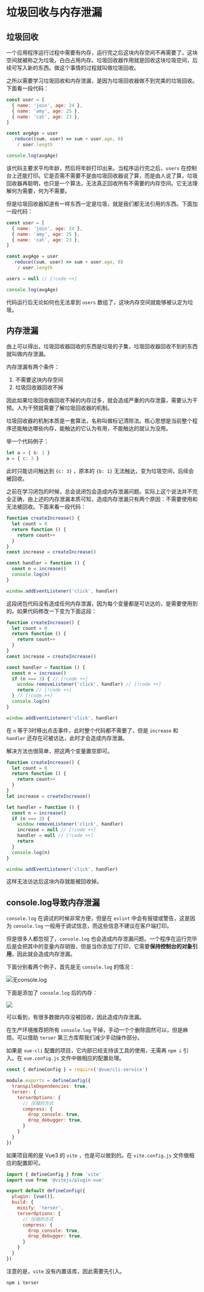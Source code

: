 # 垃圾回收与内存泄漏

## 垃圾回收

一个应用程序运行过程中需要有内存，运行完之后这块内存空间不再需要了，这块空间就被称之为垃圾，白白占用内存。垃圾回收器作用就是回收这块垃圾空间，后续可写入新的东西。做这个事情的过程就叫做垃圾回收。

之所以需要学习垃圾回收和内存泄漏，是因为垃圾回收器做不到完美的垃圾回收。下面看一段代码：

```js
const user = [
  { name: 'join', age: 24 },
  { name: 'amy', age: 25 },
  { name: 'cat', age: 23 },
]

const avgAge = user
  .reduce((sum, user) => sum + user.age, 0)
	/ user.length

console.log(avgAge)
```

该代码主要求平均年龄，然后将年龄打印出来。当程序运行完之后，`users` 在控制台上还能打印。它是否需不需要不是由垃圾回收器说了算，而是由人说了算，垃圾回收器再聪明，也只是一个算法，无法真正回收所有不需要的内存空间。它无法理解何为需要，何为不需要。

但是垃圾回收器知道有一样东西一定是垃圾，就是我们都无法引用的东西。下面加一段代码：

```js
const user = [
  { name: 'join', age: 24 },
  { name: 'amy', age: 25 },
  { name: 'cat', age: 23 },
]

const avgAge = user
  .reduce((sum, user) => sum + user.age, 0)
	/ user.length

users = null // [!code ++]

console.log(avgAge)
```

代码运行后无论如何也无法拿到 `users` 数组了，这块内存空间就能够被认定为垃圾。

## 内存泄漏

由上可以得出，垃圾回收器回收的东西是垃圾的子集，垃圾回收器回收不到的东西就叫做内存泄漏。

内存泄漏有两个条件：

1. 不需要这块内存空间
2. 垃圾回收器回收不掉

因此如果垃圾回收器回收不掉的内存过多，就会造成严重的内存泄露，需要认为干预。人为干预就需要了解垃圾回收器的机制。

垃圾回收器的机制本质是一套算法，名称叫做标记清除法。核心思想是当前整个程序还能触达哪些内存，能触达的它认为有用，不能触达的就认为没用。

举一个代码例子：

```js
let a = { b: 1 }
a = { c: 3 }
```

此时只能访问触达到 `{c: 3}` ，原本的 `{b: 1}` 无法触达，变为垃圾空间，后续会被回收。

之前在学习闭包的时候，总会说闭包会造成内存泄漏问题。实际上这个说法并不完全正确，由上述的内存泄漏本质可知，造成内存泄漏只有两个原因：不需要使用和无法被回收。下面来看一段代码：

```js
function createIncrease() {
  let count = 0
  return function () {
    return count++
  }
}
const increase = createIncrease()

const handler = function () {
  const n = increase()
  console.log(n)
}

window.addEventListener('click', handler)
```

这段闭包代码没有造成任何内存泄漏，因为每个变量都是可访达的，是需要使用到的。如果代码修改一下变为下面这段：

```js
function createIncrease() {
  let count = 0
  return function () {
    return count++
  }
}
const increase = createIncrease()

const handler = function () {
  const n = increase()
  if (n === 3) { // [!code ++]
    window.removeListener('click', handler) // [!code ++]
    return // [!code ++]
  } // [!code ++]
  console.log(n)
}

window.addEventListener('click', handler)
```

在 `n` 等于3时移出点击事件，此时整个代码都不需要了，但是 `increase` 和 `handler` 还存在可被访达，此时才会造成内存泄漏。

解决方法也很简单，把这两个变量置空即可。

```js
function createIncrease() {
  let count = 0
  return function () {
    return count++
  }
}
let increase = createIncrease()

let handler = function () {
  const n = increase()
  if (n === 3) {
    window.removeListener('click', handler)
    increase = null // [!code ++]
    handler = null // [!code ++]
    return
  }
  console.log(n)
}

window.addEventListener('click', handler)
```

这样无法访达后这块内存就能被回收掉。

## console.log导致内存泄漏

`console.log` 在调试的时候非常方便，但是在 `eslint` 中会有报错或警告，这是因为 `console.log` 一般用于调试信息，而这些信息不建议在客户端打印。

但是很多人都忽视了，`console.log` 也会造成内存泄漏问题。一个程序在运行完毕后是会把其中的变量内存销毁，但是当你添加了打印，它需要**保持控制台的对象引用**，因此就会造成内存泄漏。

下面分别看两个例子，首先是无 `console.log` 的情况：

![无console.log](https://pic.imgdb.cn/item/65f85a679f345e8d033e6128.png)

下面是添加了 `console.log` 后的内存：

![](https://pic.imgdb.cn/item/65f85b5d9f345e8d0344da8a.png)

可以看到，有很多数据内存没被回收，因此造成内存泄漏。

在生产环境推荐把所有 `console.log` 干掉，手动一个个删除固然可以，但是麻烦。可以借助 `terser` 第三方库帮我们减少手动操作部分。

如果是 `vue-cli` 配置的项目，它内部已经支持该工具的使用，无需再 `npm i` 引入。在 `vue.config.js` 文件中做相应的配置处理。

```js
const { defineConfig } = require('@vue/cli-service')

module.exports = defineConfig({
  transpileDependencies: true,
  terser: {
    terserOptions: {
      // 压缩的方式
      compress: {
        drop_console: true,
        drop_debugger: true,
      }
    }
  }
})
```

如果项目用的是 Vue3 的 `vite` ，也是可以做到的。在 `vite.config.js` 文件做相应的配置即可。

```js
import { defineConfig } from 'vite'
import vue from '@vitejs/plugin-vue'

export default defineConfig({
  plugin: [vue()],
  build: {
    minify: 'terser',
    terserOptions: {
      // 压缩的方式
      compress: {
        drop_console: true,
        drop_debugger: true,
      }
    }
  }
})
```

注意的是，`vite` 没有内置该库，因此需要先引入。

```bash
npm i terser
```
